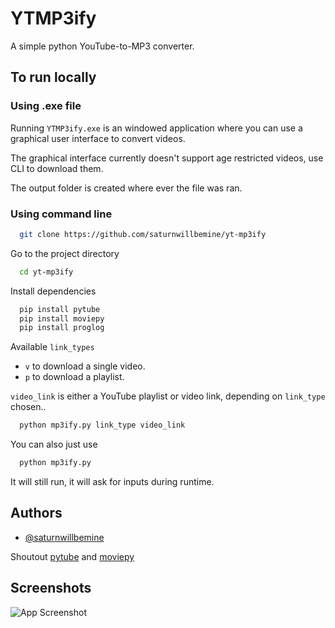 # YTMP3ify

A simple python YouTube-to-MP3 converter.


## To run locally


### Using .exe file

Running `YTMP3ify.exe` is an windowed application where you can use a graphical user interface to convert videos.

The graphical interface currently doesn't support age restricted videos, use CLI to download them.

The output folder is created where ever the file was ran.

### Using command line

```bash
  git clone https://github.com/saturnwillbemine/yt-mp3ify
```

Go to the project directory

```bash
  cd yt-mp3ify
```

Install dependencies

```bash
  pip install pytube
  pip install moviepy
  pip install proglog
```

Available `link_types`
- `v` to download a single video.
- `p` to download a playlist.


`video_link` is either a YouTube playlist or video link, depending on `link_type` chosen..

```bash
  python mp3ify.py link_type video_link
```

You can also just use 

```bash
  python mp3ify.py
```
It will still run, it will ask for inputs during runtime.

## Authors

- [@saturnwillbemine](https://www.github.com/saturnwwillbemine)

Shoutout [pytube](https://github.com/pytube/pytube) and [moviepy](https://github.com/Zulko/moviepy)
## Screenshots

![App Screenshot](https://i.ibb.co/k9LCSF0/image-2023-10-09-163942239.png)

